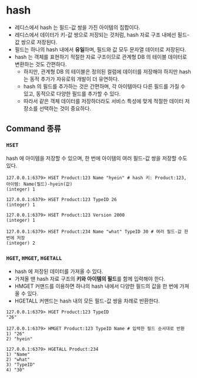 # hash
- 레디스에서 hash 는 필드-값 쌍을 가진 아이템의 집합이다.
- 레디스에서 데이터가 키-값 쌍으로 저장되는 것처럼, hash 자료 구조 내에선 필드-값 쌍으로 저장된다.
- 필드는 하나의 hash 내에서 **유일**하며, 필드와 값 모두 문자열 데이터로 저장된다.
- hash 는 객체를 표현하기 적절한 자료 구조이므로 관계형 DB 의 테이블 데이터로 변환하는 것도 간편하다.
    - 하지만, 관계형 DB 의 테이블은 정의된 컬럼에 데이터를 저장해야 하지만 hash 는 동적 추가가 자유로워 개발이 더 유연하다.
    - hash 의 필드를 추가하는 것은 간편하며, 각 아이템마다 다른 필드를 가질 수 있고, 동적으로 다양한 필드를 추가할 수 있다.
    - 따라서 같은 객체 데이터를 저장하더라도 서비스 특성에 맞게 적절한 데이터 저장소를 선택하는 것이 중요하다.

## Command 종류
### `HSET`
hash 에 아이템을 저장할 수 있으며, 한 번에 아이템의 여러 필드-값 쌍을 저장할 수도 있다.
```shell
127.0.0.1:6379> HSET Product:123 Name "hyein" # hash 키: Product:123, 아이템: Name(필드)-hyein(값)
(integer) 1

127.0.0.1:6379> HSET Product:123 TypeID 26
(integer) 1

127.0.0.1:6379> HSET Product:123 Version 2000
(integer) 1

127.0.0.1:6379> HSET Product:234 Name "what" TypeID 30 # 여러 필드-값 한 번에 저장
(integer) 2
```

### `HGET`, `HMGET`, `HGETALL`
- hash 에 저장된 데이터를 가져올 수 있다.
- 가져올 땐 hash 자료 구조의 **키와 아이템의 필드**를 함께 입력해야 한다.
- HMGET 커맨드를 이용하면 하나의 hash 내에서 다양한 필드의 값을 한 번에 가져올 수 있다.
- HGETALL 커맨드는 hash 내의 모든 필드-값 쌍을 차례로 반환한다.
```shell
127.0.0.1:6379> HGET Product:123 TypeID
"26"

127.0.0.1:6379> HMGET Product:123 TypeID Name # 입력한 필드 순서대로 반환
1) "26"
2) "hyein"

127.0.0.1:6379> HGETALL Product:234
1) "Name"
2) "what"
3) "TypeID"
4) "30"
```